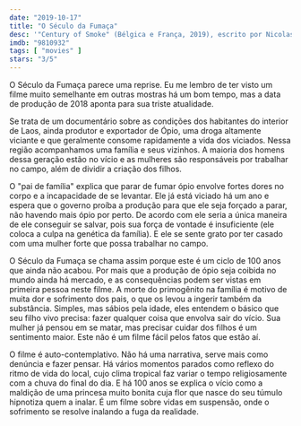 ```yaml
---
date: "2019-10-17"
title: "O Século da Fumaça"
desc: '"Century of Smoke" (Bélgica e França, 2019), escrito por Nicolas Graux, dirigido por Nicolas Graux, com Pyawqdzei Dzanrbo, Lome Armyovq e Byevpyawq Dzanrbo. Escrito por CinemAqui na cobertura da #mostrasp.'
imdb: "9810932"
tags: [ "movies" ]
stars: "3/5"
---
```

O Século da Fumaça parece uma reprise. Eu me lembro de ter visto um filme muito semelhante em outras mostras há um bom tempo, mas a data de produção de 2018 aponta para sua triste atualidade.

Se trata de um documentário sobre as condições dos habitantes do interior de Laos, ainda produtor e exportador de Ópio, uma droga altamente viciante e que geralmente consome rapidamente a vida dos viciados. Nessa região acompanhamos uma família e seus vizinhos. A maioria dos homens dessa geração estão no vício e as mulheres são responsáveis por trabalhar no campo, além de dividir a criação dos filhos.

O "pai de família" explica que parar de fumar ópio envolve fortes dores no corpo e a incapacidade de se levantar. Ele já está viciado há um ano e espera que o governo proíba a produção para que ele seja forçado a parar, não havendo mais ópio por perto. De acordo com ele seria a única maneira de ele conseguir se salvar, pois sua força de vontade é insuficiente (ele coloca a culpa na genética da família). E ele se sente grato por ter casado com uma mulher forte que possa trabalhar no campo.

O Século da Fumaça se chama assim porque este é um ciclo de 100 anos que ainda não acabou. Por mais que a produção de ópio seja coibida no mundo ainda há mercado, e as consequências podem ser vistas em primeira pessoa neste filme. A morte do primogênito na família é motivo de muita dor e sofrimento dos pais, o que os levou a ingerir também da substância. Simples, mas sábios pela idade, eles entendem o básico que seu filho vivo precisa: fazer qualquer coisa que envolva sair do vício. Sua mulher já pensou em se matar, mas precisar cuidar dos filhos é um sentimento maior. Este não é um filme fácil pelos fatos que estão aí.

O filme é auto-contemplativo. Não há uma narrativa, serve mais como denúncia e fazer pensar. Há vários momentos parados como reflexo do ritmo de vida do local, cujo clima tropical faz variar o tempo religiosamente com a chuva do final do dia. E há 100 anos se explica o vício como a maldição de uma princesa muito bonita cuja flor que nasce do seu túmulo hipnotiza quem a inalar. É um filme sobre vidas em suspensão, onde o sofrimento se resolve inalando a fuga da realidade.
